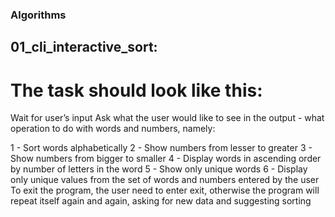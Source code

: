 ### Algorithms

## 01_cli_interactive_sort:  

# The task should look like this:

Wait for user’s input
Ask what the user would like to see in the output - what operation to do with words and numbers, namely:

1 - Sort words alphabetically
2 - Show numbers from lesser to greater
3 - Show numbers from bigger to smaller
4 - Display words in ascending order by number of letters in the word
5 - Show only unique words
6 - Display only unique values from the set of words and numbers entered by the user
To exit the program, the user need to enter exit, otherwise the program will repeat itself again and again, asking for new data and suggesting sorting
